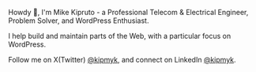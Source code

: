 <!--[![Linkedin](https://img.shields.io/badge/-kipmyk-blue?style=flat&logo=Linkedin&logoColor=white&link=https://www.linkedin.com/in/kipmyk/)](https://www.linkedin.com/in/kipmyk/) ![visitors](https://visitor-badge.laobi.icu/badge?page_id=kipmyk.kipmyk&style=flat-square) -->

Howdy 👋, I'm Mike Kipruto - a Professional Telecom & Electrical Engineer, Problem Solver, and WordPress Enthusiast. 

I help build and maintain parts of the Web, with a particular focus on WordPress.

Follow me on X(Twitter) [@kipmyk](https://twitter.com/kipmyk), and connect on LinkedIn [@kipmyk](https://www.linkedin.com/in/kipmyk/).
